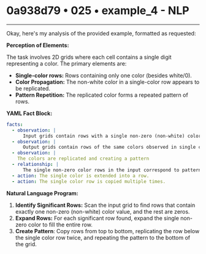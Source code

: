 # 0a938d79 • 025 • example_4 - NLP

---
Okay, here's my analysis of the provided example, formatted as requested:

**Perception of Elements:**

The task involves 2D grids where each cell contains a single digit representing a color. The primary elements are:

*   **Single-color rows:** Rows containing only one color (besides white/0).
*   **Color Propagation:**  The non-white color in a single-color row appears to be replicated.
*   **Pattern Repetition:** The replicated color forms a repeated pattern of rows.

**YAML Fact Block:**



```yaml
facts:
  - observation: |
      Input grids contain rows with a single non-zero (non-white) color, potentially mixed with zeros.
  - observation: |
      Output grids contain rows of the same colors observed in single color rows of input.
  - observation: |
    The colors are replicated and creating a pattern
  - relationship: |
      The single non-zero color rows in the input correspond to patterned color blocks in the output.
  - action: The single color is extended into a row.
  - action: The single color row is copied multiple times.
```



**Natural Language Program:**

1.  **Identify Significant Rows:** Scan the input grid to find rows that contain exactly one non-zero (non-white) color value, and the rest are zeros.
2.  **Expand Rows:** For each significant row found, expand the single non-zero color to fill the entire row.
3. **Create Pattern**: Copy rows from top to bottom, replicating the row below the single color row twice, and repeating the pattern to the bottom of the grid.


